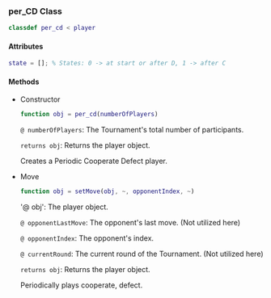 ### per_CD Class
```matlab
classdef per_cd < player
```
#### Attributes
```matlab
state = []; % States: 0 -> at start or after D, 1 -> after C
```
#### Methods
- Constructor
    ```matlab
    function obj = per_cd(numberOfPlayers)
    ```
    `@ numberOfPlayers`: The Tournament's total number of participants.

    `returns obj`: Returns the player object. 
    
    Creates a Periodic Cooperate Defect player.

- Move
    ```matlab
    function obj = setMove(obj, ~, opponentIndex, ~)
    ```
    '@ obj': The player object.

    `@ opponentLastMove`: The opponent's last move. (Not utilized here)

    `@ opponentIndex`: The opponent's index.

    `@ currentRound`: The current round of the Tournament. (Not utilized here)
 
    `returns obj`: Returns the player object. 

    Periodically plays cooperate, defect.

